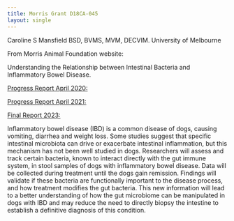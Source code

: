 ```yaml
---
title: Morris Grant D18CA-045
layout: single
---
```


Caroline S Mansfield BSD, BVMS, MVM, DECVIM. University of Melbourne

From Morris Animal Foundation website:

Understanding the Relationship between Intestinal Bacteria and Inflammatory Bowel Disease.

[Progress Report April 2020: ](https://www.samoyedhealthfoundation.org/files/MAFD18CA045ProgressReport.pdf)

[Progress Report April 2021: ](/files/MAFD18CA045.pdf)

[Final Report 2023: ](/files/d18ca045final.pdf)

Inflammatory bowel disease (IBD) is a common disease of dogs, causing vomiting, diarrhea and weight loss. Some studies suggest that specific intestinal microbiota can drive or exacerbate intestinal inflammation, but this mechanism has not been well studied in dogs. Researchers will assess and track certain bacteria, known to interact directly with the gut immune system, in stool samples of dogs with inflammatory bowel disease. Data will be collected during treatment until the dogs gain remission. Findings will validate if these bacteria are functionally important to the disease process, and how treatment modifies the gut bacteria. This new information will lead to a better understanding of how the gut microbiome can be manipulated in dogs with IBD and may reduce the need to directly biopsy the intestine to establish a definitive diagnosis of this condition.

